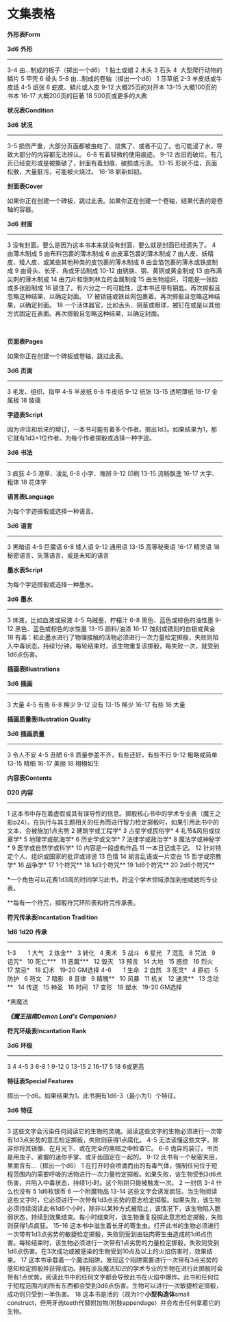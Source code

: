 # 文集表格

**外形表Form**

  **3d6**   **外形**
  --------- -------------------------------
  3-4       由...制成的板子（掷出一个d6）
  1         黏土或蜡
  2         木头
  3         石头
  4          大型爬行动物的鳞片
  5         甲壳
  6         骨头
  5-8       由...制成的卷轴（掷出一个d6）
  1         莎草纸
  2-3       羊皮纸或牛皮纸
  4-5       纸张
  6         蛇皮、鳞片或人皮
  9-12      大概25页的对开本
  13-15     大概100页的书本
  16-17     大概200页的巨著
  18        500页或更多的大典

**状况表Condition**

  **3d6**   **状况**
  --------- ------------------------------------------------------------------------------------------------
  3-5       损伤严重，大部分页面都被虫蛀了、烧焦了、或者不见了。也可能浸了水，导致大部分的内容都无法辨认。
  6-8       有着轻微的使用痕迹。
  9-12      古旧而破烂，有几页已经变形或是被撕破了，封面有着划痕、破损或污渍。
  13-15     形状不佳，页面松散，大量脏污，可能被火烧过。
  16-18     崭新如初。

**封面表Cover**

如果你正在创建一个碑板，跳过此表。如果你正在创建一个卷轴，结果代表的是卷轴的容器。

  **3d6**   **封面**
  --------- ----------------------------------------------------------------------------------------------------------
  3         没有封面。要么是因为这本书本来就没有封面，要么就是封面已经遗失了。
  4         由薄木制成
  5         由布料包裹的薄木制成
  6         由皮革包裹的薄木制成
  7         由人皮、妖精皮、矮人皮、或某些其他种类的皮包裹的薄木制成
  8         由金箔包裹的薄木或铁皮制成
  9         由骨头、长牙、角或牙齿制成
  10-12     由锈铁、钢、黄铜或黄金制成
  13        由布满尖刺的薄木制成
  14        由刀片和倒刺林立的金属制成
  15        由生物组织，可能是一张脸或多张脸制成
  16        锁住了。有六分之一的可能性，这本书还带有钥匙。再次掷骰且忽略这种结果，以确定封面。
  17        被锁链或铁丝网包裹着。再次掷骰且忽略这种结果，以确定封面。
  18        一个活体器官，比如舌头、阴茎或眼球，被钉在或是以其他方式固定在表面。再次掷骰且忽略这种结果，以确定封面。

 

**页面表Pages**

如果你正在创建一个碑板或卷轴，跳过此表。

  **3d6**   **页面**
  --------- ------------------
  3         毛发、组织、指甲
  4-5       羊皮纸
  6-8       牛皮纸
  9-12      纸张
  13-15     透明薄纸
  16-17     金属板
  18        玻璃

**字迹表Script**

因为评注和后来的增订，一本书可能有着多个作者。掷出1d3。如果结果为1，那它就有1d3+1位作者。为每个作者掷骰或选择一种字迹。

  **3d6**   **书法**
  --------- ------------
  3         疯狂
  4-5       潦草、凌乱
  6-8       小字、难辨
  9-12      印刷
  13-15     流畅飘逸
  16-17     大字、粗体
  18        花体字

**语言表Language**

为每个字迹掷骰或选择一种语言。

  **3d6**   **语言**
  --------- ------------------------------------
  3         黑暗语
  4-5       巨魔语
  6-8       矮人语
  9-12      通用语
  13-15     高等秘奥语
  16-17     精灵语
  18        秘密语言、失落语言、或是未知的语言

**墨水表Script**

为每个字迹掷骰或选择一种墨水。

  **3d6**   **墨水**
  --------- --------------------------------------------------------------------------------------------------------------------------------------------------------
  3         体液，比如血液或尿液
  4-5       乌贼墨，柠檬汁
  6-8       黑色、蓝色或棕色的油性墨
  9-12      黑色、蓝色或棕色的水性墨
  13-15     颜料/油漆
  16-17     蚀刻或镌刻的白银或黄金
  18        有毒：和此墨水进行了物理接触的活物必须进行一次力量检定掷骰，失败则陷入中毒状态，持续1分钟。每轮结束时，该生物重复该掷骰，每失败一次，就受到1d6点伤害。

**插画表Illustrations**

  **3d6**   **插画**
  --------- ----------
  3         大量
  4-5       有些
  6-8       稀少
  9-12      没有
  13-15     稀少
  16-17     有些
  18        大量

**插画质量表Illustration Quality**

  **3d6**   **插画质量**
  --------- ----------------------------------
  3         令人不安
  4-5       丑陋
  6-8       质量参差不齐，有些还好，有些不行
  9-12      粗略或简单
  13-15     精细
  16-17     美丽
  18        栩栩如生

**内容表Contents**

  **D20**   **内容**
  --------- --------------------------------------------------------------------------------------------------------------------------------------------------------------------
  1         这本书中存在着虚假或具有误导性的信息。掷骰核心书中的学术专业表（魔王之影p24）。在执行与其主题相关的任务而进行智力检定掷骰时，如果引用此书中的文本，会被施加1点劣势
  2         建筑学或工程学\*
  3         占星学或民俗学\*
  4         礼节&风俗或纹章学\*
  5         地理学或航海学\*
  6         历史学或文学\*
  7         法律学或政治学\*
  8         魔法学或神秘学\*
  9         医学或自然学或科学\*
  10        内容是一段虚构作品
  11        一本日记或手记。
  12        针对特定个人、组织或国家的批评或诽谤
  13        色情
  14        胡言乱语或一片空白
  15        哲学或宗教学\*
  16        战争学\*
  17        1个符咒\*\*
  18        1d3个符咒\*\*
  19        1d6个符咒\*\*
  20        2d6个符咒\*\*

\*一个角色可以花费1d3周的时间学习此书，将这个学术领域添加到他或她的专业表。

\*\*每有一个符咒，掷骰符咒环阶表和符咒传承表。

**符咒传承表Incantation Tradition**

  **1d6**   **1d20**   **传承**
  --------- ---------- ------------
  1-3                   
            1          大气
            2          炼金\*\*
            3          转化
            4          奥术
            5          战斗
            6          星光
            7          混乱
            8          咒法
            9          诅咒\*
            10         死亡\*\*\*
            11         恶魔\*\*\*
            12         毁灭
            13         预言
            14         大地
            15         惑控
            16         烈火
            17         禁忌\*
            18         幻术
            19-20      GM选择
  4-6                   
            1          生命
            2          自然
            3          死灵\*
            4          原初
            5          防护
            6          符文
            7          暗影
            8          音律
            9          精魄\*\*
            10         风暴
            11         机关
            12         通灵\*\*
            13         念动\*\*
            14         传送
            15         神圣
            16         时间
            17         变形
            18         塑水
            19-20      GM选择

\*黑魔法

***《魔王指南Demon Lord's Companion**》*

**符咒环级表Incantation Rank**

  **3d6**   **环级**
  --------- ----------
  3         4
  4-5       3
  6-8       1
  9-12      0
  13-15     2
  16-17     5
  18        6或更高

**特征表Special Features**

掷出一个d6。如果结果为1。此书拥有1d6-3（最小为1）个特征。

  **3d6**   **特征**
  --------- -------------------------------------------------------------------------------------------------------------------------------------------------------------------------------------------------------------------------------------------------------------------------------------------------------------
  3         这些文字会污染任何阅读它的生物的灵魂。阅读这些文字的生物必须进行一次带有1d3点劣势的意志检定掷骰，失败则获得1点腐化。
  4-5       无法读懂这些文字，除非你将其镜像、在月光下、或在完全的黑暗之中检查它。
  6-8       诡异的装订，书页是用虫子、紧握的迷你手掌、或牙齿固定在一起的。
  9-12      此书有一个秘密夹层，里面含有...（掷出一个d6）
  1         在打开时会喷涌而出的有毒气体，强制任何位于短程范围内的需要呼吸的活物进行一次力量检定掷骰。如果失败，该生物受到3d6点伤害，并陷入中毒状态，持续1小时。这个陷阱只能被触发一次。
  2         一封信
  3-4       什么也没有
  5         1d6枚银币
  6         一个附魔物品
  13-14     这些文字会诱发疯狂。当生物阅读这些文字时，它必须进行一次带有1d3点劣势的意志检定掷骰。如果失败，该生物必须持续阅读此书1d6个小时，除非以某种方式被阻止，该情况下，该生物陷入脆弱状态，持续到效果结束。每小时结束时，该生物重复投掷此意志检定掷骰，失败则获得1点疯狂。
  15-16     这本书中滋生着长牙的寄生虫。打开此书的生物必须进行一次带有1d3点劣势的敏捷检定掷骰，失败则受到由钻肉寄生虫造成的1d6点伤害。每轮结束时，该生物必须进行一次带有1点劣势的力量检定掷骰，失败则受到1d6点伤害。在3次成功或被感染的生物受到10点及以上的火焰伤害时，效果结束。
  17        这本书承载着一个魔法陷阱。发现这个陷阱需要进行一次带有3点劣势的感知检定掷骰并获得成功。拥有涉及魔法知识的学术专业的生物在进行此掷骰时会带有1点优势。阅读此书中的任何文字都会导致此书在火焰中爆炸。此书和任何位于短程范围内的所有东西都会受到3d6点伤害。生物可以进行一次敏捷检定掷骰，成功则只受到一半伤害。
  18        这本书是活的（视为1个**小型构造体**small construct，但用牙齿teeth代替附加物/附肢appendage）并会攻击任何拿着它的生物。
